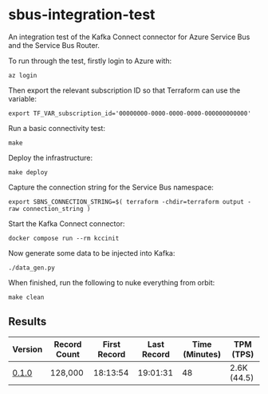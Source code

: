 # sbus-integration-test
An integration test of the Kafka Connect connector for Azure Service Bus and the Service Bus Router.

To run through the test, firstly login to Azure with:

```shell
az login
```

Then export the relevant subscription ID so that Terraform can use the variable:

```shell
export TF_VAR_subscription_id='00000000-0000-0000-0000-000000000000'
```

Run a basic connectivity test:

```shell
make
```

Deploy the infrastructure:

```shell
make deploy
```

Capture the connection string for the Service Bus namespace:

```shell
export SBNS_CONNECTION_STRING=$( terraform -chdir=terraform output -raw connection_string )
```

Start the Kafka Connect connector:

```shell
docker compose run --rm kccinit
```

Now generate some data to be injected into Kafka:

```shell
./data_gen.py
```

When finished, run the following to nuke everything from orbit:

```shell
make clean
```

## Results

| Version | Record Count | First Record | Last Record | Time (Minutes) | TPM (TPS) |
| ------- | ------------ | ------------ | ----------- | -------------- | --------- |
| [0.1.0](https://github.com/cbdq-io/sbus-integration-test/pull/2) | 128,000 | 18:13:54 | 19:01:31 | 48 | 2.6K (44.5) |
